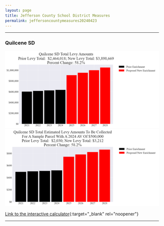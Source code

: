 ```yaml
---
layout: page
title: Jefferson County School District Measures
permalink: jeffersoncountymeasures20240423
---
```


___

### Quilcene SD

![Quilcene SD enrichment levy totals chart](pagesManual/LeviesReport/20240423/QuilceneEnrichment.png "Quilcene SD enrichment levy totals chart")
![Quilcene SD enrichment levy example parcel chart](pagesManual/LeviesReport/20240423/QuilceneEnrichmentParcel.png "Quilcene SD enrichment  example parcel chart")

[Link to the interactive calculator](calculator_quilcene_enrichment_20240423_enhanced){:target="_blank" rel="noopener"}

___

